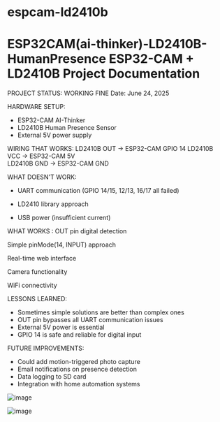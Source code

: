 # espcam-ld2410b
ESP32CAM(ai-thinker)-LD2410B-HumanPresence
ESP32-CAM + LD2410B Project Documentation
==========================================

PROJECT STATUS:  WORKING FINE
Date: June 24, 2025

HARDWARE SETUP:
- ESP32-CAM AI-Thinker
- LD2410B Human Presence Sensor
- External 5V power supply

WIRING THAT WORKS:
LD2410B OUT → ESP32-CAM GPIO 14
LD2410B VCC → ESP32-CAM 5V  
LD2410B GND → ESP32-CAM GND

WHAT DOESN'T WORK:
- UART communication (GPIO 14/15, 12/13, 16/17 all failed)

- LD2410 library approach

- USB power (insufficient current)

WHAT WORKS :
 OUT pin digital detection

 Simple pinMode(14, INPUT) approach

 Real-time web interface

 Camera functionality

 WiFi connectivity




LESSONS LEARNED:
- Sometimes simple solutions are better than complex ones
- OUT pin bypasses all UART communication issues
- External 5V power is essential
- GPIO 14 is safe and reliable for digital input

FUTURE IMPROVEMENTS:
- Could add motion-triggered photo capture
- Email notifications on presence detection
- Data logging to SD card
- Integration with home automation systems








![image](https://github.com/user-attachments/assets/b1727d0e-1b40-4d62-8c7f-732de361ca80)








![image](https://github.com/user-attachments/assets/2cae7e8a-8c13-49e1-b742-196b6c7ab4b7)



















